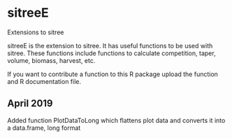 # sitreeE
Extensions to sitree

sitreeE is the extension to sitree. It has useful functions to be used with sitree. These functions include functions to calculate competition, taper, volume, biomass, harvest, etc.
 
If you want to contribute a function to this R package upload the function and R documentation file. 

## April 2019
Added function PlotDataToLong which flattens plot data and converts it into a data.frame, long format
